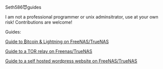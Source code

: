 Seth586😈guides

I am not a professional programmer or unix adminsitrator, use at your own risk!
Contributions are welcome!

Guides:

[Guide to ₿itcoin & Lightning️ on FreeNAS/TrueNAS](FreeNAS/bitcoin/README.md)

[Guide to a TOR relay on Freenas/TrueNAS](FreeNAS/tor_relay/README.md)

[Guide to a self hosted wordpress website on FreeNAS/TrueNAS](FreeNAS/webserver/README.md)
